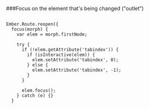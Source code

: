###Focus on the element that's being changed ("outlet")
<pre><code class="javascript">
Ember.Route.reopen({
  focus(morph) {
    var elem = morph.firstNode;

    try {
      if (!elem.getAttribute('tabindex')) {
        if (isInteractive(elem)) {
          elem.setAttribute('tabindex', 0);
        } else {
          elem.setAttribute('tabindex', -1);
        }
      }

      elem.focus();
    } catch (e) {}
  }
</code></pre>
